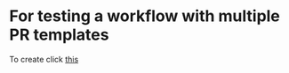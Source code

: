 # For testing a workflow with multiple PR templates

To create click [this](https://github.com/seminolas/pr_template_test/compare/main...seminolas-patch-1)
